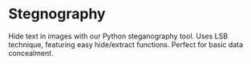 # Stegnography
Hide text in images with our Python steganography tool. Uses LSB technique, featuring easy hide/extract functions. Perfect for basic data concealment.
